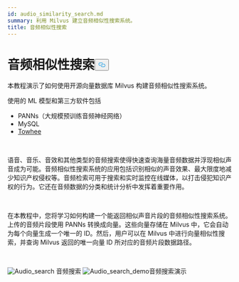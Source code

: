 ```yaml
---
id: audio_similarity_search.md
summary: 利用 Milvus 建立音频相似性搜索系统。
title: 音频相似性搜索
---
```

<h1 id="Audio-Similarity-Search" class="common-anchor-header">音频相似性搜索<button data-href="#Audio-Similarity-Search" class="anchor-icon" translate="no">
      <svg translate="no"
        aria-hidden="true"
        focusable="false"
        height="20"
        version="1.1"
        viewBox="0 0 16 16"
        width="16"
      >
        <path
          fill="#0092E4"
          fill-rule="evenodd"
          d="M4 9h1v1H4c-1.5 0-3-1.69-3-3.5S2.55 3 4 3h4c1.45 0 3 1.69 3 3.5 0 1.41-.91 2.72-2 3.25V8.59c.58-.45 1-1.27 1-2.09C10 5.22 8.98 4 8 4H4c-.98 0-2 1.22-2 2.5S3 9 4 9zm9-3h-1v1h1c1 0 2 1.22 2 2.5S13.98 12 13 12H9c-.98 0-2-1.22-2-2.5 0-.83.42-1.64 1-2.09V6.25c-1.09.53-2 1.84-2 3.25C6 11.31 7.55 13 9 13h4c1.45 0 3-1.69 3-3.5S14.5 6 13 6z"
        ></path>
      </svg>
    </button></h1><p>本教程演示了如何使用开源向量数据库 Milvus 构建音频相似性搜索系统。</p>
<p>使用的 ML 模型和第三方软件包括</p>
<ul>
<li>PANNs（大规模预训练音频神经网络）</li>
<li>MySQL</li>
<li><a href="https://towhee.io/">Towhee</a></li>
</ul>
<p></br></p>
<p>语音、音乐、音效和其他类型的音频搜索使得快速查询海量音频数据并浮现相似声音成为可能。音频相似性搜索系统的应用包括识别相似的声音效果、最大限度地减少知识产权侵权等。音频检索可用于搜索和实时监控在线媒体，以打击侵犯知识产权的行为。它还在音频数据的分类和统计分析中发挥着重要作用。</p>
<p></br></p>
<p>在本教程中，您将学习如何构建一个能返回相似声音片段的音频相似性搜索系统。上传的音频片段使用 PANNs 转换成向量。这些向量存储在 Milvus 中，它会自动为每个向量生成一个唯一的 ID。然后，用户可以在 Milvus 中进行向量相似性搜索，并查询 Milvus 返回的唯一向量 ID 所对应的音频片段数据路径。</p>
<p><br/></p>
<p>
  
   <span class="img-wrapper"> <img translate="no" src="/docs/v2.5.x/assets/audio_search.png" alt="Audio_search" class="doc-image" id="audio_search" />
   </span> <span class="img-wrapper"> <span>音频搜索</span> </span> <span class="img-wrapper"> <img translate="no" src="/docs/v2.5.x/assets/audio_search_demo.png" alt="Audio_search_demo" class="doc-image" id="audio_search_demo" /><span>音频搜索演示</span> </span></p>

